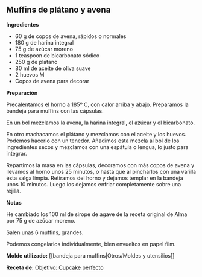 ## Muffins de plátano y avena

**Ingredientes**

- 60 g de copos de avena, rápidos o normales
- 180 g de harina integral
- 75 g de azúcar moreno
- 1 teaspoon de bicarbonato sódico
- 250 g de plátano
- 80 ml de aceite de oliva suave
- 2 huevos M
- Copos de avena para decorar

**Preparación**

Precalentamos el horno a 185º C, con calor arriba y abajo. Preparamos la bandeja para muffins con las cápsulas.

En un bol mezclamos la avena, la harina integral, el azúcar y el bicarbonato.

En otro machacamos el plátano y mezclamos con el aceite y los huevos. Podemos hacerlo con un tenedor. Añadimos esta mezcla al bol de los ingredientes secos y mezclamos con una espátula o lengua, lo justo para integrar.

Repartimos la masa en las cápsulas, decoramos con más copos de avena y llevamos al horno unos 25 minutos, o hasta que al pincharlos con una varilla ésta salga limpia. Retiramos del horno y dejamos templar en la bandeja unos 10 minutos. Luego los dejamos enfriar completamente sobre una rejilla.

**Notas**

He cambiado los 100 ml de sirope de agave de la receta original de Alma por 75 g de azúcar moreno.

Salen unas 6 muffins, grandes.

Podemos congelarlos individualmente, bien envueltos en papel film.

**Molde utilizado:** [[bandeja para muffins|Otros/Moldes y utensilios]]

**Receta de:** [Objetivo: Cupcake perfecto](http://www.objetivocupcake.com/2013/06/muffins-de-platano-y-fresa.html)